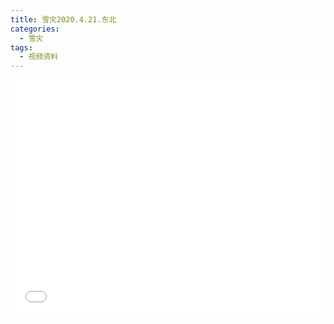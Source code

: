```yaml
---
title: 雪灾2020.4.21.东北
categories:
  - 雪灾
tags:
  - 视频资料
---
```


<div style="position:relative; padding-bottom:75%; width:100%; height:0">
    <iframe src="//player.bilibili.com/player.html?aid=795320278&bvid=BV1HC4y1x7re&cid=181769447&page=1" scrolling="no" border="0" frameborder="no" framespacing="0" allowfullscreen="true" style="position:absolute; height: 100%; width: 100%;"></iframe>
</div>